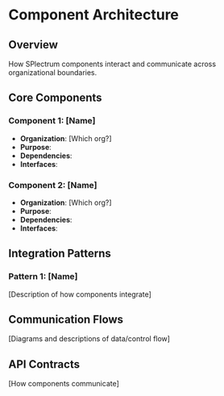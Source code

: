 # Component Architecture

## Overview

How SPlectrum components interact and communicate across organizational boundaries.

## Core Components

### Component 1: [Name]
- **Organization**: [Which org?]
- **Purpose**: 
- **Dependencies**: 
- **Interfaces**: 

### Component 2: [Name]
- **Organization**: [Which org?]
- **Purpose**: 
- **Dependencies**: 
- **Interfaces**: 

## Integration Patterns

### Pattern 1: [Name]
[Description of how components integrate]

## Communication Flows

[Diagrams and descriptions of data/control flow]

## API Contracts

[How components communicate]